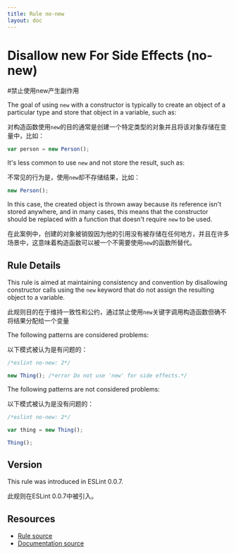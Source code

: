 ```yaml
---
title: Rule no-new
layout: doc
---
```

<!-- Note: No pull requests accepted for this file. See README.md in the root directory for details. -->
# Disallow new For Side Effects (no-new)
#禁止使用new产生副作用

The goal of using `new` with a constructor is typically to create an object of a particular type and store that object in a variable, such as:

对构造函数使用`new`的目的通常是创建一个特定类型的对象并且将该对象存储在变量中，比如：

```js
var person = new Person();
```

It's less common to use `new` and not store the result, such as:

不常见的行为是，使用`new`却不存储结果，比如：

```js
new Person();
```

In this case, the created object is thrown away because its reference isn't stored anywhere, and in many cases, this means that the constructor should be replaced with a function that doesn't require `new` to be used.

在此案例中，创建的对象被销毁因为他的引用没有被存储在任何地方，并且在许多场景中，这意味着构造函数可以被一个不需要使用`new`的函数所替代。

## Rule Details

This rule is aimed at maintaining consistency and convention by disallowing constructor calls using the `new` keyword that do not assign the resulting object to a variable.

此规则目的在于维持一致性和公约，通过禁止使用`new`关键字调用构造函数但确不将结果分配给一个变量

The following patterns are considered problems:

以下模式被认为是有问题的：

```js
/*eslint no-new: 2*/

new Thing(); /*error Do not use 'new' for side effects.*/
```

The following patterns are not considered problems:

以下模式被认为是没有问题的：

```js
/*eslint no-new: 2*/

var thing = new Thing();

Thing();
```

## Version

This rule was introduced in ESLint 0.0.7.

此规则在ESLint 0.0.7中被引入。

## Resources

* [Rule source](https://github.com/eslint/eslint/tree/master/lib/rules/no-new.js)
* [Documentation source](https://github.com/eslint/eslint/tree/master/docs/rules/no-new.md)
